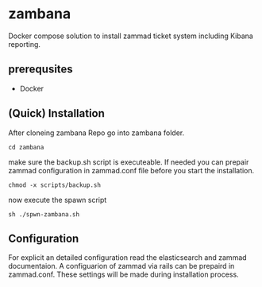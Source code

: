 # zambana
Docker compose solution to install zammad ticket system including Kibana reporting.

## prerequsites
- Docker

## (Quick) Installation
After cloneing zambana Repo go into zambana folder.
```
cd zambana
```
make sure the backup.sh script is executeable.
If needed you can prepair zammad configuration in zammad.conf file before you start the installation.
```
chmod -x scripts/backup.sh
```
now execute  the spawn script
```
sh ./spwn-zambana.sh
```

## Configuration
For explicit an detailed configuration read the elasticsearch and zammad documentaion.
A configuarion of zammad via rails can be prepaird in zammad.conf. These settings will be made during installation process.
